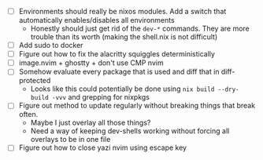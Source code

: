 - [ ] Environments should really be nixos modules. Add a switch that automatically enables/disables all environments
    - Honestly should just get rid of the `dev-*` commands. They are more trouble than its worth (making the shell.nix is not difficult)
- [ ] Add sudo to docker
- [ ] Figure out how to fix the alacritty squiggles deterministically
- [ ] image.nvim + ghostty + don't use CMP nvim
- [ ] Somehow evaluate every package that is used and diff that in diff-protected
    - Looks like this could potentially be done using `nix build --dry-build -vvv` and grepping for nixpkgs
- [ ] Figure out method to update regularly without breaking things that break often.
    - Maybe I just overlay all those things?
    - Need a way of keeping dev-shells working without forcing all overlays to be in one file
- [ ] Figure out how to close yazi nvim using escape key
